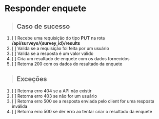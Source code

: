 # Responder enquete

> ## Caso de sucesso

1. [ ] Recebe uma requisição do tipo **PUT** na rota **/api/surveys/{survey_id}/results**
1. [ ] Valida se a requisição foi feita por um usuário
1. [ ] Valida se a resposta é um valor válido
1. [ ] Cria um resultado de enquete com os dados fornecidos
1. [ ] Retorna 200 com os dados do resultado da enquete

> ## Exceções

1. [ ] Retorna erro 404 se a API não existir
1. [ ] Retorna erro 403 se não for um usuário
1. [ ] Retorna erro 500 se a resposta enviada pelo client for uma resposta inválida
1. [ ] Retorna erro 500 se der erro ao tentar criar o resultado da enquete
